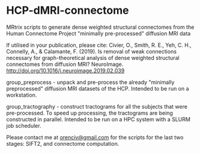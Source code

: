 # HCP-dMRI-connectome
MRtrix scripts to generate dense weighted structural connectomes from the Human Connectome Project "minimally pre-processed" diffusion MRI data

If utilised in your publication, please cite:
Civier, O., Smith, R. E., Yeh, C. H., Connelly, A., & Calamante, F. (2019). Is removal of weak connections necessary for graph-theoretical analysis of dense weighted structural connectomes from diffusion MRI? NeuroImage. http://doi.org/10.1016/j.neuroimage.2019.02.039

group_preprocess - unpack and pre-process the already "minimally preprocessed" diffusion MRI datasets of the HCP. Intended to be run on a workstation.

group_tractography - construct tractograms for all the subjects that were pre-processed. To speed up processing, the tractograms are being constructed in parallel. Intended to be run on a HPC system with a SLURM job scheduler. 

Please contact me at orenciv@gmail.com for the scripts for the last two stages: SIFT2, and connectome computation.
